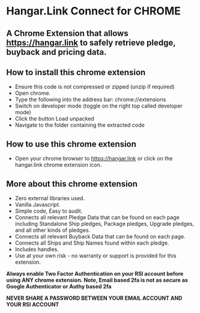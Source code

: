 # Hangar.Link Connect for CHROME

## A Chrome Extension that allows https://hangar.link to safely retrieve pledge, buyback and pricing data.

## How to install this chrome extension

* Ensure this code is not compressed or zipped (unzip if required)
* Open chrome.
* Type the following into the address bar: chrome://extensions
* Switch on developer mode (toggle on the right top called developer mode)
* Click the button Load unpacked
* Navigate to the folder containing the extracted code

## How to use this chrome extension

* Open your chrome browser to https://hangar.link or click on the hangar.link chrome extension icon.

## More about this chrome extension

* Zero external libraries used.
* Vanilla Javascript.
* Simple code, Easy to audit.
* Connects all relevant Pledge Data that can be found on each page including Standalone Ship pledges, Package pledges, Upgrade pledges, and all other kinds of pledges.
* Connects all relevant Buyback Data that can be found on each page.
* Connects all Ships and Ship Names found within each pledge.
* Includes handles.
* Use at your own risk - no warranty or support is provided for this extension.

**Always enable Two Factor Authentication on your RSI account before using ANY chrome extension. Note, Email based 2fa is not as secure as Google Authenticator or Authy based 2fa**

**NEVER SHARE A PASSWORD BETWEEN YOUR EMAIL ACCOUNT AND YOUR RSI ACCOUNT**
